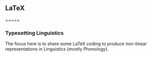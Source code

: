 ## LaTeX
=====

### Typesetting Linguistics

The focus here is to share some LaTeX coding to produce non-linear representations in Linguistics (mostly Phonology).


